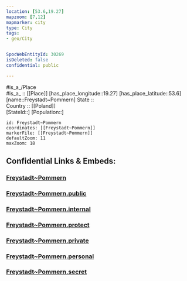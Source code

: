 ```yaml
---
location: [53.6,19.27] 
mapzoom: [7,12] 
mapmarker: city 
type: City
tags:
- geo/City


SpocWebEntityId: 30269
isDeleted: false
confidential: public

---
```

#is_a_/Place  
#is_a_ :: [[Place]] 
[has_place_longitude::19.27] 
[has_place_latitude::53.6] 
[name::Freystadt~Pommern] 
State ::  
Country :: [[Poland]]  
[StateId::] 
[Population::] 



```leaflet
id: Freystadt~Pommern
coordinates: [[Freystadt~Pommern]] 
markerFile: [[Freystadt~Pommern]] 
defaultZoom: 11 
maxZoom: 18
```


## Confidential Links & Embeds: 

### [Freystadt~Pommern](/_Standards/Earth/Continent/Europe/Europe~East/Poland/Provinces~Poland/Warmian-Masurian/City/Freystadt~Pommern.md) 

### [Freystadt~Pommern.public](/_public/Earth/Continent/Europe/Europe~East/Poland/Provinces~Poland/Warmian-Masurian/City/Freystadt~Pommern.public.md) 

### [Freystadt~Pommern.internal](/_internal/Earth/Continent/Europe/Europe~East/Poland/Provinces~Poland/Warmian-Masurian/City/Freystadt~Pommern.internal.md) 

### [Freystadt~Pommern.protect](/_protect/Earth/Continent/Europe/Europe~East/Poland/Provinces~Poland/Warmian-Masurian/City/Freystadt~Pommern.protect.md) 

### [Freystadt~Pommern.private](/_private/Earth/Continent/Europe/Europe~East/Poland/Provinces~Poland/Warmian-Masurian/City/Freystadt~Pommern.private.md) 

### [Freystadt~Pommern.personal](/_personal/Earth/Continent/Europe/Europe~East/Poland/Provinces~Poland/Warmian-Masurian/City/Freystadt~Pommern.personal.md) 

### [Freystadt~Pommern.secret](/_secret/Earth/Continent/Europe/Europe~East/Poland/Provinces~Poland/Warmian-Masurian/City/Freystadt~Pommern.secret.md)


